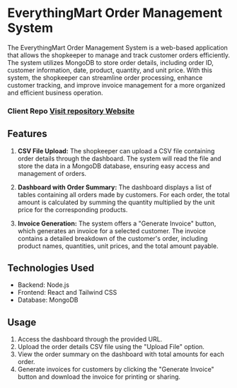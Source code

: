 # EverythingMart Order Management System

The EverythingMart Order Management System is a web-based application that allows the shopkeeper to manage and track customer orders efficiently. The system utilizes MongoDB to store order details, including order ID, customer information, date, product, quantity, and unit price. With this system, the shopkeeper can streamline order processing, enhance customer tracking, and improve invoice management for a more organized and efficient business operation.

### Client Repo [Visit repository Website](https://github.com/Aman0413/EverythingMart-Client)

## Features

1. **CSV File Upload:** The shopkeeper can upload a CSV file containing order details through the dashboard. The system will read the file and store the data in a MongoDB database, ensuring easy access and management of orders.

2. **Dashboard with Order Summary:** The dashboard displays a list of tables containing all orders made by customers. For each order, the total amount is calculated by summing the quantity multiplied by the unit price for the corresponding products.

3. **Invoice Generation:** The system offers a "Generate Invoice" button, which generates an invoice for a selected customer. The invoice contains a detailed breakdown of the customer's order, including product names, quantities, unit prices, and the total amount payable.

## Technologies Used

- Backend: Node.js
- Frontend: React and Tailwind CSS
- Database: MongoDB

## Usage

1. Access the dashboard through the provided URL.
2. Upload the order details CSV file using the "Upload File" option.
3. View the order summary on the dashboard with total amounts for each order.
4. Generate invoices for customers by clicking the "Generate Invoice" button and download the invoice for printing or sharing.
